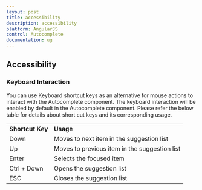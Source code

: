 ```yaml
---
layout: post
title: accessibility
description: accessibility
platform: AngularJS
control: Autocomplete
documentation: ug
---
```


## Accessibility

### Keyboard Interaction

You can use Keyboard shortcut keys as an alternative for mouse actions to interact with the Autocomplete component. The keyboard interaction will be enabled by default in the Autocomplete component. Please refer the below table for details about short cut keys and its corresponding usage.

<table>
<tr>
<td>
<b>Shortcut Key</b></td><td>
<b>Usage</b></td></tr>
<tr>
<td>
Down</td><td>
Moves to next item in the suggestion list</td></tr>
<tr>
<td>
Up</td><td>
Moves to previous item in the suggestion list</td></tr>
<tr>
<td>
Enter</td><td>
Selects the focused item</td></tr>
<tr>
<td>
Ctrl + Down</td><td>
Opens the suggestion list</td></tr>
<tr>
<td>
ESC</td><td>
Closes the suggestion list</td></tr>
</table>




